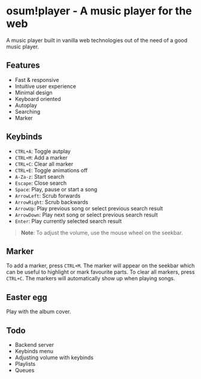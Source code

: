 # osum!player - A music player for the web

A music player built in vanilla web technologies out of the need of a good music player.

## Features

- Fast & responsive
- Intuitive user experience
- Minimal design
- Keyboard oriented
- Autoplay
- Searching
- Marker

## Keybinds

- `CTRL+A`: Toggle autplay
- `CTRL+M`: Add a marker
- `CTRL+C`: Clear all marker
- `CTRL+E`: Toggle animations off
- `A-Za-z`: Start search
- `Escape`: Close search
- `Space`: Play, pause or start a song
- `ArrowLeft`: Scrub forwards
- `ArrowRight`: Scrub backwards
- `ArrowUp`: Play previous song or select previous search result
- `ArrowDown`: Play next song or select previous search result
- `Enter`: Play currently selected search result

> **Note**: To adjust the volume, use the mouse wheel on the seekbar.

## Marker

To add a marker, press `CTRL+M`. The marker will appear on the seekbar which can be useful to highlight or mark favourite parts.
To clear all markers, press `CTRL+C`. The markers will automatically show up when playing songs.

## Easter egg

Play with the album cover.

## Todo

- Backend server
- Keybinds menu
- Adjusting volume with keybinds
- Playlists
- Queues
